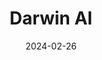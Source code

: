 ---  
layout: startup_page  
title: "Darwin AI"  
id: "getdarwin.ai"  
permalink: "/darwinaigetdarwin.ai02262024/"  
website: "http://www.getdarwin.ai/"  
funding_round: "Seed"  
funding_amount: "$2.1M"  
investors: "Canary, H20 Capital Innovation, Dalus Capital, FJ Labs, Latitud Capital"  
about: "Darwin AI is developing a conversational AI assistant for small businesses in Latin America. It aims to simplify AI implementation for companies lacking in-house IT expertise by providing a user-friendly, human-like AI assistant for customer interactions, improving sales conversion rates and lead generation."  
markets: "AI, SaaS"  
hq: "New York, New York, United States"  
founded_year: "2023"  
linkedin: "https://www.linkedin.com/company/getdarwinai/"  
twitter: "https://twitter.com/getdarwinai"  
instagram: ""  
facebook: "https://www.facebook.com/p/Darwin-AI-100063622916964"  
crunchbase: "https://www.crunchbase.com/organization/darwin-ai"  
pitchbook: "https://pitchbook.com/profiles/company/537533-83"  

date_display: "26-Feb-2024"  
date: "2024-02-26"

# SEO Optimization  
meta_title: "Darwin AI - Seed Funding ($2.1M)"  
meta_description: "Darwin AI, Darwin AI is developing a conversational AI assistant for small businesses in Latin America. It aims to simplify AI implementation for companies lacki..."  
meta_keywords: "Darwin AI, AI, SaaS, Seed funding"  
canonical_url: "https://startup.projectstartups.com/darwinaigetdarwin.ai02262024/"  
---